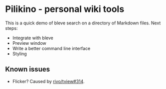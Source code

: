 # Pilikino - personal wiki tools

This is a quick demo of bleve search on a directory of Markdown files.  Next steps:

- Integrate with bleve
- Preview window
- Write a better command line interface
- Styling

## Known issues

- Flicker? Caused by [rivo/tview#314](https://github.com/rivo/tview/issues/314).

